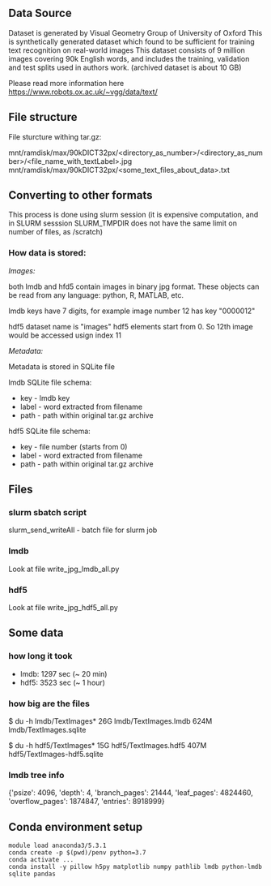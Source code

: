 ## Data Source

Dataset is generated by Visual Geometry Group of University of Oxford
This is synthetically generated dataset which found to be sufficient for training text recognition on real-world images
This dataset consists of 9 million images covering 90k English words, and includes the training, validation and test splits used in authors work.
(archived dataset is about 10 GB)

Please read more information here https://www.robots.ox.ac.uk/~vgg/data/text/


## File structure

File sturcture withing tar.gz:

mnt/ramdisk/max/90kDICT32px/<directory_as_number>/<directory_as_number>/<file_name_with_textLabel>.jpg     
mnt/ramdisk/max/90kDICT32px/<some_text_files_about_data>.txt

## Converting to other formats

This process is done using slurm session (it is expensive computation, and in SLURM sesssion SLURM_TMPDIR does not have the same limit on number of files, as /scratch)

### How data is stored:

*Images:* 

both lmdb and hfd5 contain images in binary jpg format. These objects can be read from any language: python, R, MATLAB, etc.

lmdb keys have 7 digits, for example image number 12 has key "0000012"

hdf5 dataset name is "images"
hdf5 elements start from 0. So 12th image would be accessed usign index 11

*Metadata:*

Metadata is stored in SQLite file

lmdb SQLite file schema: 
* key - lmdb key
* label - word extracted from filename
* path - path within original tar.gz archive

hdf5 SQLite file schema: 
* key - file number (starts from 0)
* label - word extracted from filename
* path - path within original tar.gz archive


## Files

### slurm sbatch script

slurm_send_writeAll - batch file for slurm job

### lmdb

Look at file write_jpg_lmdb_all.py

### hdf5

Look at file write_jpg_hdf5_all.py


## Some data

### how long it took

* lmdb: 1297 sec (~ 20 min)
* hdf5: 3523 sec (~ 1 hour)

### how big are the files

$ du -h lmdb/TextImages*
26G     lmdb/TextImages.lmdb
624M    lmdb/TextImages.sqlite

$ du -h hdf5/TextImages*
15G     hdf5/TextImages.hdf5
407M    hdf5/TextImages-hdf5.sqlite

### lmdb tree info

{'psize': 4096, 'depth': 4, 'branch_pages': 21444, 'leaf_pages': 4824460, 'overflow_pages': 1874847, 'entries': 8918999}


## Conda environment setup

```{bash}
module load anaconda3/5.3.1
conda create -p $(pwd)/penv python=3.7
conda activate ...
conda install -y pillow h5py matplotlib numpy pathlib lmdb python-lmdb sqlite pandas
```
